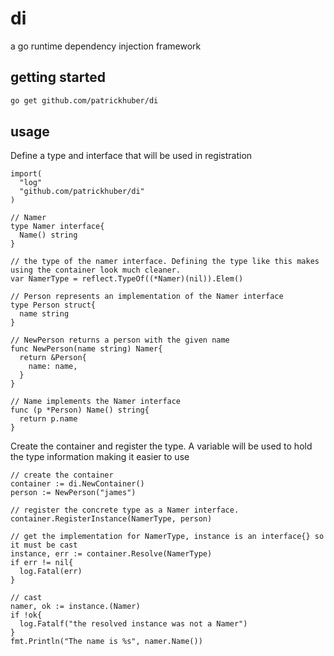 # di
a go runtime dependency injection framework

## getting started

```bash
go get github.com/patrickhuber/di
```

## usage

Define a type and interface that will be used in registration

```golang
import(
  "log"
  "github.com/patrickhuber/di"
)

// Namer
type Namer interface{
  Name() string
}

// the type of the namer interface. Defining the type like this makes using the container look much cleaner.
var NamerType = reflect.TypeOf((*Namer)(nil)).Elem()

// Person represents an implementation of the Namer interface
type Person struct{
  name string
}

// NewPerson returns a person with the given name
func NewPerson(name string) Namer{
  return &Person{
    name: name,
  }
}

// Name implements the Namer interface
func (p *Person) Name() string{
  return p.name
}
```

Create the container and register the type. A variable will be used to hold the type information making it easier to use

```golang
// create the container
container := di.NewContainer()
person := NewPerson("james")

// register the concrete type as a Namer interface.
container.RegisterInstance(NamerType, person)

// get the implementation for NamerType, instance is an interface{} so it must be cast
instance, err := container.Resolve(NamerType)
if err != nil{
  log.Fatal(err)
}

// cast
namer, ok := instance.(Namer)
if !ok{
  log.Fatalf("the resolved instance was not a Namer")
}
fmt.Println("The name is %s", namer.Name())
```
